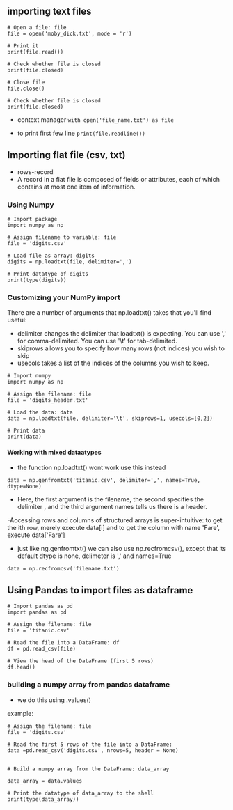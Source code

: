 ## importing text files

```
# Open a file: file
file = open('moby_dick.txt', mode = 'r')

# Print it
print(file.read())

# Check whether file is closed
print(file.closed)

# Close file
file.close()

# Check whether file is closed
print(file.closed)
```

- context manager
  `with open('file_name.txt') as file`

- to print first few line
  `print(file.readline())`

## Importing flat file (csv, txt)

- rows-record
- A record in a flat file is composed of fields or attributes, each of which contains at most one item of information.

### Using Numpy

```
# Import package
import numpy as np

# Assign filename to variable: file
file = 'digits.csv'

# Load file as array: digits
digits = np.loadtxt(file, delimiter=',')

# Print datatype of digits
print(type(digits))

```

### Customizing your NumPy import

There are a number of arguments that np.loadtxt() takes that you'll find useful:

- delimiter changes the delimiter that loadtxt() is expecting.
  You can use ',' for comma-delimited.
  You can use '\t' for tab-delimited.
- skiprows allows you to specify how many rows (not indices) you wish to skip
- usecols takes a list of the indices of the columns you wish to keep.

```
# Import numpy
import numpy as np

# Assign the filename: file
file = 'digits_header.txt'

# Load the data: data
data = np.loadtxt(file, delimiter='\t', skiprows=1, usecols=[0,2])

# Print data
print(data)
```

#### Working with mixed dataatypes

- the function np.loadtxt() wont work use this instead

```
data = np.genfromtxt('titanic.csv', delimiter=',', names=True, dtype=None)
```

- Here, the first argument is the filename, the second specifies the delimiter , and the third argument names tells us there is a header.

-Accessing rows and columns of structured arrays is super-intuitive: to get the ith row, merely execute data[i] and to get the column with name 'Fare', execute data['Fare']

- just like ng.genfromtxt() we can also use np.recfromcsv(), except that its default dtype is none, delimeter is ',' and names=True

```
data = np.recfromcsv('filename.txt')
```

## Using Pandas to import files as dataframe

```
# Import pandas as pd
import pandas as pd

# Assign the filename: file
file = 'titanic.csv'

# Read the file into a DataFrame: df
df = pd.read_csv(file)

# View the head of the DataFrame (first 5 rows)
df.head()
```

### building a numpy array from pandas dataframe

- we do this using .values()

example:

```
# Assign the filename: file
file = 'digits.csv'

# Read the first 5 rows of the file into a DataFrame:
data =pd.read_csv('digits.csv', nrows=5, header = None)


# Build a numpy array from the DataFrame: data_array

data_array = data.values

# Print the datatype of data_array to the shell
print(type(data_array))
```
